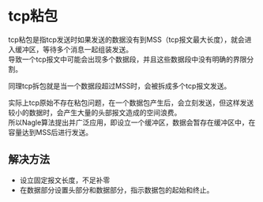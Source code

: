# tcp粘包

tcp粘包是指tcp发送时如果发送的数据没有到MSS（tcp报文最大长度），就会进入缓冲区，等待多个消息一起组装发送。  
导致一个tcp报文中可能会出现多个数据段，并且这些数据段中没有明确的界限分割。

同理tcp拆包就是当一个数据段超过MSS时，会被拆成多个tcp报文发送。

实际上tcp原始不存在粘包问题，在一个数据包产生后，会立刻发送，但这样发送较小的数据时，会产生大量的头部报文造成的空间浪费。  
所以Nagle算法提出并广泛应用，即设立一个缓冲区，数据会暂存在缓冲区中，在容量达到MSS后进行发送。

## 解决方法

- 设立固定报文长度，不足补零
- 在数据部分设置头部分和数据部分，指示数据包的起始和终止。